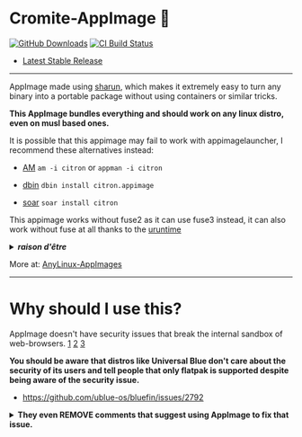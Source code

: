 # Cromite-AppImage 🐧

[![GitHub Downloads](https://img.shields.io/github/downloads/pkgforge-dev/Cromite-AppImage/total?logo=github&label=GitHub%20Downloads)](https://github.com/pkgforge-dev/Cromite-AppImage/releases/latest)
[![CI Build Status](https://github.com//pkgforge-dev/Cromite-AppImage/actions/workflows/blank.yml/badge.svg)](https://github.com/pkgforge-dev/Cromite-AppImage/releases/latest)

* [Latest Stable Release](https://github.com/pkgforge-dev/Cromite-AppImage/releases/latest)

---

AppImage made using [sharun](https://github.com/VHSgunzo/sharun), which makes it extremely easy to turn any binary into a portable package without using containers or similar tricks. 

**This AppImage bundles everything and should work on any linux distro, even on musl based ones.**

It is possible that this appimage may fail to work with appimagelauncher, I recommend these alternatives instead: 

* [AM](https://github.com/ivan-hc/AM) `am -i citron` or `appman -i citron`

* [dbin](https://github.com/xplshn/dbin) `dbin install citron.appimage`

* [soar](https://github.com/pkgforge/soar) `soar install citron`

This appimage works without fuse2 as it can use fuse3 instead, it can also work without fuse at all thanks to the [uruntime](https://github.com/VHSgunzo/uruntime)

<details>
  <summary><b><i>raison d'être</i></b></summary>
    <img src="https://github.com/user-attachments/assets/d40067a6-37d2-4784-927c-2c7f7cc6104b" alt="Inspiration Image">
  </a>
</details>

More at: [AnyLinux-AppImages](https://pkgforge-dev.github.io/Anylinux-AppImages/)

---

# Why should I use this? 

AppImage doesn't have security issues that break the internal sandbox of web-browsers. [1](https://librewolf.net/installation/linux/#security) [2](https://seirdy.one/notes/2022/06/12/flatpak-and-web-browsers/) [3](https://github.com/uazo/cromite/issues/1053#issuecomment-2191794660)

**You should be aware that distros like Universal Blue don't care about the security of its users and tell people that only flatpak is supported despite being aware of the security issue.**

* https://github.com/ublue-os/bluefin/issues/2792

<details>
  <summary><b>They even REMOVE comments that suggest using AppImage to fix that issue.</b></summary>
  <img width="933" height="666" alt="image" src="https://github.com/user-attachments/assets/de2bbfe4-b38e-4c0a-9e29-28753e753990" />
  <img width="476" height="62" alt="image" src="https://github.com/user-attachments/assets/ce23ab52-1d7f-4745-ba5b-fc68c45f003b" />
  <img width="927" height="760" alt="image" src="https://github.com/user-attachments/assets/12e08cb3-3d55-4f8e-b5aa-39ced8775c00" />
  </a>
</details>
